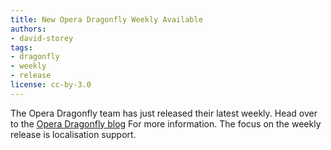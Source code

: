 ```yaml
---
title: New Opera Dragonfly Weekly Available
authors:
- david-storey
tags:
- dragonfly
- weekly
- release
license: cc-by-3.0
---
```


<p>The Opera Dragonfly team has just released their latest weekly.  Head over to the <a href="http://my.opera.com/dragonfly">Opera Dragonfly blog</a> For more information.  The focus on the weekly release is localisation support.</p>
